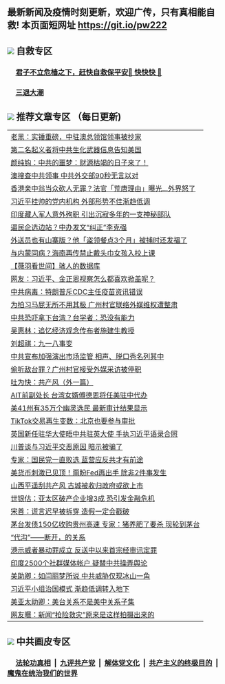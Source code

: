 ## 最新新闻及疫情时刻更新，欢迎广传，只有真相能自救! 本页面短网址 https://git.io/pw222



## <img src="https://img.icons8.com/cute-clipart/2x/circled-right.png">  自救专区

 ### &nbsp;&nbsp;&nbsp;&nbsp; [君子不立危樯之下，赶快自救保平安🍎 快快快 📩](https://github.com/pwgy/td/blob/master/README.md)
 
 ### &nbsp;&nbsp;&nbsp;&nbsp; [三退大潮](https://is.gd/fCPoKo) 
 
## <img src="https://img.icons8.com/cute-clipart/2x/circled-right.png"> 推荐文章专区 （每日更新)

<Table>
<tr><td colspan="2" align="left"><a href="https://aaaaaaaa.xhuyd.press/?name=c1224811&key=encdeuyadochlaxz&from=pw2">老黑：实锤重磅，中驻澳总领馆领事被抄家</a></td></tr>
<tr><td colspan="2" align="left"><a href="https://aaaaaaaa.xhuyd.press/?name=c1224803&key=encdeuyadochlaxz&from=pw2">第二名起义者将中共生化武器信息告知美国</a></td></tr>
<tr><td colspan="2" align="left"><a href="https://aaaaaaaa.xhuyd.press/?name=c1224808&key=encdeuyadochlaxz&from=pw2">颜纯钩：中共的噩梦：财源枯竭的日子来了！</a></td></tr>
<tr><td colspan="2" align="left"><a href="https://aaaaaaaa.xhuyd.press/?name=c1224804&key=encdeuyadochlaxz&from=pw2">澳搜查中共领事 中共外交部90秒无言以对</a></td></tr>
<tr><td colspan="2" align="left"><a href="https://aaaaaaaa.xhuyd.press/?name=c1224827&key=encdeuyadochlaxz&from=pw2">香港亲中翁当众砍人无罪？法官「荒唐理由」曝光…外界怒了</a></td></tr>
<tr><td colspan="2" align="left"><a href="https://aaaaaaaa.xhuyd.press/?name=c1224824&key=encdeuyadochlaxz&from=pw2">习近平挂帅的党内机构 外部形势不佳渐趋低调</a></td></tr>
<tr><td colspan="2" align="left"><a href="https://aaaaaaaa.xhuyd.press/?name=c1224760&key=encdeuyadochlaxz&from=pw2">印度藏人军人意外殉职 引出沉寂多年的一支神秘部队</a></td></tr>
<tr><td colspan="2" align="left"><a href="https://aaaaaaaa.xhuyd.press/?name=c1224833&key=encdeuyadochlaxz&from=pw2">逼民企选边站？中办发文“纠正”李克强</a></td></tr>
<tr><td colspan="2" align="left"><a href="https://aaaaaaaa.xhuyd.press/?name=c1224828&key=encdeuyadochlaxz&from=pw2">外送员也有山寨版？他「盗领餐点3个月」被捕时还发福了</a></td></tr>
<tr><td colspan="2" align="left"><a href="https://aaaaaaaa.xhuyd.press/?name=c1224823&key=encdeuyadochlaxz&from=pw2">与内蒙同病？海南再传禁止戴头巾女孩入校上课</a></td></tr>
<tr><td colspan="2" align="left"><a href="https://aaaaaaaa.xhuyd.press/?name=c1224831&key=encdeuyadochlaxz&from=pw2">【薇羽看世间】骇人的数据库</a></td></tr>
<tr><td colspan="2" align="left"><a href="https://aaaaaaaa.xhuyd.press/?name=c1224785&key=encdeuyadochlaxz&from=pw2">网友：习近平、金正恩视察怎么都喜欢掀盖呢？</a></td></tr>
<tr><td colspan="2" align="left"><a href="https://aaaaaaaa.xhuyd.press/?name=c1224826&key=encdeuyadochlaxz&from=pw2">中共病毒：特朗普斥CDC主任疫苗资讯错误</a></td></tr>
<tr><td colspan="2" align="left"><a href="https://aaaaaaaa.xhuyd.press/?name=c1224770&key=encdeuyadochlaxz&from=pw2">为拍习马屁无所不用其极 广州村官联络外媒维权遭整肃</a></td></tr>
<tr><td colspan="2" align="left"><a href="https://aaaaaaaa.xhuyd.press/?name=c1224765&key=encdeuyadochlaxz&from=pw2">中共恐吓拿下台湾？台学者：恐没有能力</a></td></tr>
<tr><td colspan="2" align="left"><a href="https://aaaaaaaa.xhuyd.press/?name=c1224832&key=encdeuyadochlaxz&from=pw2">吴惠林：追忆经济观念传布者施建生教授</a></td></tr>
<tr><td colspan="2" align="left"><a href="https://aaaaaaaa.xhuyd.press/?name=c1224775&key=encdeuyadochlaxz&from=pw2">刘超祺：九一八事变</a></td></tr>
<tr><td colspan="2" align="left"><a href="https://aaaaaaaa.xhuyd.press/?name=c1224772&key=encdeuyadochlaxz&from=pw2">中共宣布加强演出市场监管 相声、脱口秀名列其中</a></td></tr>
<tr><td colspan="2" align="left"><a href="https://aaaaaaaa.xhuyd.press/?name=c1224754&key=encdeuyadochlaxz&from=pw2">偷听敌台罪？广州村官接受外媒采访被停职</a></td></tr>
<tr><td colspan="2" align="left"><a href="https://aaaaaaaa.xhuyd.press/?name=c1224809&key=encdeuyadochlaxz&from=pw2">吐为快：共产风（外一篇）</a></td></tr>
<tr><td colspan="2" align="left"><a href="https://aaaaaaaa.xhuyd.press/?name=c1224784&key=encdeuyadochlaxz&from=pw2">AIT前副处长 台湾女婿傅德恩将任美驻中代办</a></td></tr>
<tr><td colspan="2" align="left"><a href="https://aaaaaaaa.xhuyd.press/?name=c1224786&key=encdeuyadochlaxz&from=pw2">美41州有35万个幽灵选民 最新审计结果显示</a></td></tr>
<tr><td colspan="2" align="left"><a href="https://aaaaaaaa.xhuyd.press/?name=c1224768&key=encdeuyadochlaxz&from=pw2">TikTok交易再生变数：北京也要参与审批</a></td></tr>
<tr><td colspan="2" align="left"><a href="https://aaaaaaaa.xhuyd.press/?name=c1224779&key=encdeuyadochlaxz&from=pw2">英国新任驻华大使晤中共驻英大使 手执习近平语录合照</a></td></tr>
<tr><td colspan="2" align="left"><a href="https://aaaaaaaa.xhuyd.press/?name=c1224774&key=encdeuyadochlaxz&from=pw2">川普谈与习近平交恶原因 暗示被骗了</a></td></tr>
<tr><td colspan="2" align="left"><a href="https://aaaaaaaa.xhuyd.press/?name=c1224794&key=encdeuyadochlaxz&from=pw2">专家：国民党一直败选 蓝营应反共才有前途</a></td></tr>
<tr><td colspan="2" align="left"><a href="https://aaaaaaaa.xhuyd.press/?name=c1224797&key=encdeuyadochlaxz&from=pw2">美货币刺激已见顶！甭盼Fed再出手 除非2件事发生</a></td></tr>
<tr><td colspan="2" align="left"><a href="https://aaaaaaaa.xhuyd.press/?name=c1224776&key=encdeuyadochlaxz&from=pw2">山西平遥刮共产风 古城被收归政府或欲上市</a></td></tr>
<tr><td colspan="2" align="left"><a href="https://aaaaaaaa.xhuyd.press/?name=c1224788&key=encdeuyadochlaxz&from=pw2">世银估：亚太区破产企业增3成 恐引发金融危机</a></td></tr>
<tr><td colspan="2" align="left"><a href="https://aaaaaaaa.xhuyd.press/?name=c1224795&key=encdeuyadochlaxz&from=pw2">宋善：谎言迟早被拆穿 造假一定会戳破</a></td></tr>
<tr><td colspan="2" align="left"><a href="https://aaaaaaaa.xhuyd.press/?name=c1224781&key=encdeuyadochlaxz&from=pw2">茅台发债150亿收购贵州高速 专家：猪养肥了要杀 现轮到茅台</a></td></tr>
<tr><td colspan="2" align="left"><a href="https://aaaaaaaa.xhuyd.press/?name=c1224757&key=encdeuyadochlaxz&from=pw2">“代沟”——断开，的关系</a></td></tr>
<tr><td colspan="2" align="left"><a href="https://aaaaaaaa.xhuyd.press/?name=c1224798&key=encdeuyadochlaxz&from=pw2">港示威者暴动罪成立 反送中以来首宗经审讯定罪</a></td></tr>
<tr><td colspan="2" align="left"><a href="https://aaaaaaaa.xhuyd.press/?name=c1224787&key=encdeuyadochlaxz&from=pw2">印度2500个社群媒体帐户 疑替中共操弄舆论</a></td></tr>
<tr><td colspan="2" align="left"><a href="https://aaaaaaaa.xhuyd.press/?name=c1224807&key=encdeuyadochlaxz&from=pw2">美助卿：如闫丽梦所说 中共威胁仅现冰山一角</a></td></tr>
<tr><td colspan="2" align="left"><a href="https://aaaaaaaa.xhuyd.press/?name=c1224790&key=encdeuyadochlaxz&from=pw2">习近平小组治国模式 渐趋低调转入地下</a></td></tr>
<tr><td colspan="2" align="left"><a href="https://aaaaaaaa.xhuyd.press/?name=c1224792&key=encdeuyadochlaxz&from=pw2">美亚太助卿：美台关系不是美中关系子集</a></td></tr>
<tr><td colspan="2" align="left"><a href="https://aaaaaaaa.xhuyd.press/?name=c1224780&key=encdeuyadochlaxz&from=pw2">网友曝：新闻“抢险救灾”原来是这样拍摄出来的</a></td></tr>

 </Table>
 
## <img src="https://img.icons8.com/cute-clipart/2x/circled-right.png"> 中共画皮专区


 ### &nbsp;&nbsp;&nbsp;&nbsp; [法轮功真相](https://github.com/begood0513/basic/blob/master/README.md) &nbsp;|&nbsp; [九评共产党](https://github.com/begood0513/9ping.md/blob/master/README.md) &nbsp;|&nbsp; [解体党文化](https://github.com/begood0513/jtdwh.md/blob/master/README.md)   &nbsp;|&nbsp; [共产主义的终极目的](https://github.com/begood0513/gczydzjmd.md/blob/master/README.md) &nbsp;|&nbsp; [魔鬼在统治我们的世界](https://github.com/begood0513/gczydzjmd.md/blob/master/README.md) 

